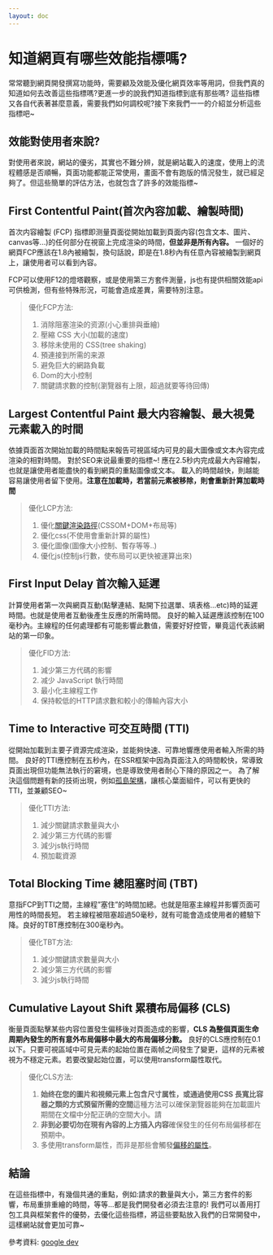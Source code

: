 ```yaml
---
layout: doc
---
```

<!-- ---
title: 網頁的效能指標及優化
date: 2022-12-15 21:18:08
categories: [Web]
tags: [Performance,Metrics]
--- -->

# 知道網頁有哪些效能指標嗎?

常常聽到網頁開發撰寫功能時，需要顧及效能及優化網頁效率等用詞，但我們真的知道如何去改善這些指標嗎?更進一步的說我們知道指標到底有那些嗎?
這些指標又各自代表著甚麼意義，需要我們如何調校呢?接下來我們一一的介紹並分析這些指標吧~

## 效能對使用者來說?

對使用者來說，網站的優劣，其實也不難分辨，就是網站載入的速度，使用上的流程體感是否順暢，頁面功能都能正常使用，畫面不會有跑版的情況發生，就已經足夠了。但這些簡單的評估方法，也就包含了許多的效能指標~

## First Contentful Paint(首次內容加載、繪製時間)

首次内容繪製 (FCP) 指標即测量頁面從開始加載到頁面内容(包含文本、圖片、canvas等...)的任何部分在視窗上完成渲染的時間，**但並非是所有內容。**
一個好的網頁FCP應該在1.8內被繪製，換句話說，即是在1.8秒內有任意內容被繪製到網頁上，讓使用者可以看到內容。

FCP可以使用F12的燈塔觀察，或是使用第三方套件測量，js也有提供相關效能api可供檢測，但有些特殊形況，可能會造成差異，需要特別注意。

> 優化FCP方法:
  > 1. 消除阻塞渲染的资源(小心重排與垂繪)
  > 2. 壓縮 CSS 大小(加載的速度)
  > 3. 移除未使用的 CSS(tree shaking)
  > 4. 預連接到所需的来源
  > 5. 避免巨大的網路負載
  > 6. Dom的大小控制
  > 7. 關鍵請求數的控制(瀏覽器有上限，超過就要等待回傳)



## Largest Contentful Paint 最大内容繪製、最大視覺元素載入的时間

依據頁面首次開始加載的時間點来報告可視區域内可見的最大圖像或文本內容完成渲染的相對時間。
對於SEO来说最重要的指標~! 應在2.5秒内完成最大內容繪製，也就是讓使用者能盡快的看到網頁的重點圖像或文本。
載入的時間越快，則越能容易讓使用者留下使用。**注意在加載時，若當前元素被移除，則會重新計算加載時間**

> 優化LCP方法:
> 1. 優化[關鍵渲染路徑](https://developer.mozilla.org/zh-CN/docs/Web/Performance/Critical_rendering_path)(CSSOM+DOM+布局等) 
> 2. 優化css(不使用會重新計算的屬性)
> 3. 優化圖像(圖像大小控制、暫存等等..)
> 4. 優化js(控制js行數，使布局可以更快被運算出來)



## First Input Delay 首次輸入延遲

計算使用者第一次與網頁互動(點擊連結、點開下拉選單、填表格…etc)時的延遲時間。也就是使用者互動後產生反應的所需時間。
良好的輸入延遲應該控制在100毫秒內。主線程的任何處理都有可能影響此數值，需要好好控管，畢竟這代表該網站的第一印象。

> 優化FID方法:
> 1. 減少第三方代碼的影響
> 2. 减少 JavaScript 執行時間
> 3. 最小化主線程工作
> 4. 保持較低的HTTP請求數和較小的傳輸內容大小



## Time to Interactive 可交互時間 (TTI)

從開始加載到主要子資源完成渲染，並能夠快速、可靠地響應使用者輸入所需的時間。
良好的TTI應控制在五秒內，在SSR框架中因為頁面注入的時間較快，常導致頁面出現但功能無法執行的窘境，也是導致使用者耐心下降的原因之一。
為了解決這個問題有新的技術出現，例如[孤島架構](https://juejin.cn/post/7155300194773860382)，讓核心葉面組件，可以有更快的TTI，並兼顧SEO~

> 優化TTI方法:
> 1. 減少關鍵請求數量與大小
> 2. 減少第三方代碼的影響
> 3. 減少js執行時間
> 4. 預加載資源


## Total Blocking Time 總阻塞时间 (TBT)

意指FCP到TTI之間，主線程”塞住”的時間加總。也就是阻塞主線程并影響页面可用性的時間長短。
若主線程被阻塞超過50毫秒，就有可能會造成使用者的體驗下降。良好的TBT應控制在300毫秒內。

> 優化TBT方法:
> 1. 減少關鍵請求數量與大小
> 2. 減少第三方代碼的影響
> 3. 減少js執行時間


## Cumulative Layout Shift 累積布局偏移 (CLS)

衡量頁面點擊某些内容位置發生偏移後对頁面造成的影響，**CLS 為整個頁面生命周期內發生的所有意外布局偏移中最大的布局偏移分數。**
良好的CLS應控制在0.1以下。只要可視區域中可見元素的起始位置在兩帧之间發生了變更，這样的元素被視为不穩定元素。若要改變起始位置，可以使用transform屬性取代。

> 優化CLS方法:
> 1. **始终在您的圖片和視頻元素上包含尺寸属性，或通過使用CSS 長寬比容器之類的方式預留所需的空間**這種方法可以確保瀏覽器能夠在加載圖片期間在文檔中分配正确的空間大小。請
> 2. **非到必要切勿在現有內容的上方插入内容**確保發生的任何布局偏移都在預期中。
> 3. 多使用transform屬性，而非是那些會觸發[偏移的屬性](https://web.dev/debug-layout-shifts/)。

## 結論

在這些指標中，有幾個共通的重點，例如:請求的數量與大小，第三方套件的影響，布局重排重繪的時間，等等...都是我們開發者必須去注意的!
我們可以善用打包工具與框架套件的優勢，去優化這些指標，將這些要點放入我們的日常開發中，這樣網站就會更加可靠~

參考資料:
[google dev](https://web.dev/user-centric-performance-metrics/)

